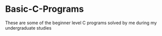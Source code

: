# Basic-C-Programs

These are some of the beginner level C programs solved by me during my undergraduate studies
